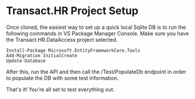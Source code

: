 # Transact.HR Project Setup

Once cloned, the easiest way to set up a quick local Sqlite DB is to run the following commands in VS Package Manager Console.
Make sure you have the Transact.HR.DataAccess project selected.

```
Install-Package Microsoft.EntityFrameworkCore.Tools
Add-Migration InitialCreate
Update-Database
```

After this, run the API and then call the /Test/PopulateDb endpoint in order to populate the DB with some test information.

That's it! You're all set to test everything out.
